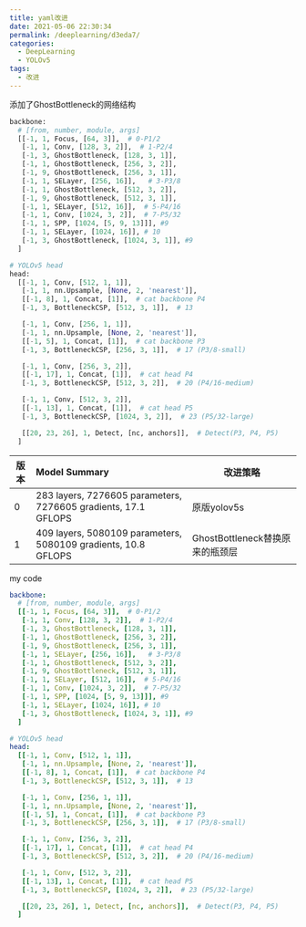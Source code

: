 ```yaml
---
title: yaml改进
date: 2021-05-06 22:30:34
permalink: /deeplearning/d3eda7/
categories:
  - DeepLearning
  - YOLOv5
tags:
  - 改进
---
```

添加了GhostBottleneck的网络结构

```python
backbone:
  # [from, number, module, args]
  [[-1, 1, Focus, [64, 3]],  # 0-P1/2
   [-1, 1, Conv, [128, 3, 2]],  # 1-P2/4
   [-1, 3, GhostBottleneck, [128, 3, 1]],
   [-1, 1, GhostBottleneck, [256, 3, 2]],
   [-1, 9, GhostBottleneck, [256, 3, 1]],
   [-1, 1, SELayer, [256, 16]],   # 3-P3/8
   [-1, 1, GhostBottleneck, [512, 3, 2]],
   [-1, 9, GhostBottleneck, [512, 3, 1]],
   [-1, 1, SELayer, [512, 16]],  # 5-P4/16
   [-1, 1, Conv, [1024, 3, 2]],  # 7-P5/32
   [-1, 1, SPP, [1024, [5, 9, 13]]], #9
   [-1, 1, SELayer, [1024, 16]], # 10
   [-1, 3, GhostBottleneck, [1024, 3, 1]], #9
  ]

# YOLOv5 head
head:
  [[-1, 1, Conv, [512, 1, 1]],
   [-1, 1, nn.Upsample, [None, 2, 'nearest']],
   [[-1, 8], 1, Concat, [1]],  # cat backbone P4
   [-1, 3, BottleneckCSP, [512, 3, 1]],  # 13

   [-1, 1, Conv, [256, 1, 1]],
   [-1, 1, nn.Upsample, [None, 2, 'nearest']],
   [[-1, 5], 1, Concat, [1]],  # cat backbone P3
   [-1, 3, BottleneckCSP, [256, 3, 1]],  # 17 (P3/8-small)

   [-1, 1, Conv, [256, 3, 2]],
   [[-1, 17], 1, Concat, [1]],  # cat head P4
   [-1, 3, BottleneckCSP, [512, 3, 2]],  # 20 (P4/16-medium)

   [-1, 1, Conv, [512, 3, 2]],
   [[-1, 13], 1, Concat, [1]],  # cat head P5
   [-1, 3, BottleneckCSP, [1024, 3, 2]],  # 23 (P5/32-large)

   [[20, 23, 26], 1, Detect, [nc, anchors]],  # Detect(P3, P4, P5)
  ]
```

| 版本 | Model Summary                                                  | 改进策略                        |
| ---- | :------------------------------------------------------------- | ------------------------------- |
| 0    | 283 layers, 7276605 parameters, 7276605 gradients, 17.1 GFLOPS | 原版yolov5s                     |
| 1    | 409 layers, 5080109 parameters, 5080109 gradients, 10.8 GFLOPS | GhostBottleneck替换原来的瓶颈层 |



my code

```yaml
backbone:
  # [from, number, module, args]
  [[-1, 1, Focus, [64, 3]],  # 0-P1/2
   [-1, 1, Conv, [128, 3, 2]],  # 1-P2/4
   [-1, 3, GhostBottleneck, [128, 3, 1]],
   [-1, 1, GhostBottleneck, [256, 3, 2]],
   [-1, 9, GhostBottleneck, [256, 3, 1]],
   [-1, 1, SELayer, [256, 16]],   # 3-P3/8
   [-1, 1, GhostBottleneck, [512, 3, 2]],
   [-1, 9, GhostBottleneck, [512, 3, 1]],
   [-1, 1, SELayer, [512, 16]],  # 5-P4/16
   [-1, 1, Conv, [1024, 3, 2]],  # 7-P5/32
   [-1, 1, SPP, [1024, [5, 9, 13]]], #9
   [-1, 1, SELayer, [1024, 16]], # 10
   [-1, 3, GhostBottleneck, [1024, 3, 1]], #9
  ]

# YOLOv5 head
head:
  [[-1, 1, Conv, [512, 1, 1]],
   [-1, 1, nn.Upsample, [None, 2, 'nearest']],
   [[-1, 8], 1, Concat, [1]],  # cat backbone P4
   [-1, 3, BottleneckCSP, [512, 3, 1]],  # 13

   [-1, 1, Conv, [256, 1, 1]],
   [-1, 1, nn.Upsample, [None, 2, 'nearest']],
   [[-1, 5], 1, Concat, [1]],  # cat backbone P3
   [-1, 3, BottleneckCSP, [256, 3, 1]],  # 17 (P3/8-small)

   [-1, 1, Conv, [256, 3, 2]],
   [[-1, 17], 1, Concat, [1]],  # cat head P4
   [-1, 3, BottleneckCSP, [512, 3, 2]],  # 20 (P4/16-medium)

   [-1, 1, Conv, [512, 3, 2]],
   [[-1, 13], 1, Concat, [1]],  # cat head P5
   [-1, 3, BottleneckCSP, [1024, 3, 2]],  # 23 (P5/32-large)

   [[20, 23, 26], 1, Detect, [nc, anchors]],  # Detect(P3, P4, P5)
  ]
```

